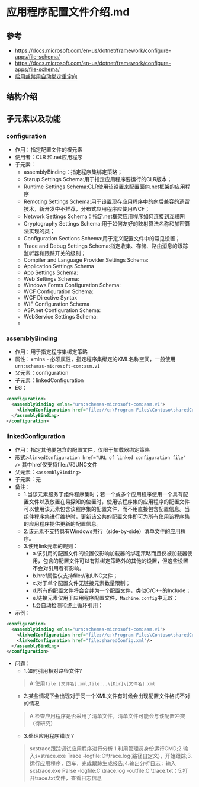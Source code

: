 # 应用程序配置文件介绍.md

## 参考

- https://docs.microsoft.com/en-us/dotnet/framework/configure-apps/file-schema/
- https://docs.microsoft.com/en-us/dotnet/framework/configure-apps/file-schema/
- [启用或禁用自动绑定重定向](https://docs.microsoft.com/zh-cn/dotnet/framework/configure-apps/how-to-enable-and-disable-automatic-binding-redirection)

## 结构介绍

## 子元素以及功能

### configuration

- 作用：指定配置文件的根元素
- 使用者：CLR 和.net应用程序
- 子元素：
  - assemblyBinding：指定程序集绑定策略；
  - Starup Settings Schema:用于指定应用程序要运行的CLR版本；
  - Runtime Settings Schema:CLR使用该设置来配置面向.net框架的应用程序
  - Remoting Settings Schema:用于设置现存应用程序中的向后兼容的遗留技术，新开发中不推荐，分布式应用程序应使用WCF；
  - Network Settings Schema：指定.net框架应用程序如何连接到互联网
  - Cryptography Settings Schema:用于如何友好的映射算法名称和加密算法实现的类；
  - Configuration Sections Schema:用于定义配置文件中的常见设置；
  - Trace and Debug Settings Schema:指定收集、存储、路由消息的跟踪监听器和跟踪开关的级别；
  - Compiler and Language Provider Settings Schema:
  - Application Settings Schema
  - App Settings Schema:
  - Web Settings Schema:
  - Windows Forms Configuration Schema:
  - WCF Configuration Schema:
  - WCF Directive Syntax
  - WIF Configuration Schema
  - ASP.net Configuration Schema:
  - WebService Settings Schema:
  - 

### assemblyBinding

- 作用：用于指定程序集绑定策略
- 属性：xmlns - 必须属性，指定程序集绑定的XML名称空间，一般使用`urn:schemas-microsoft-com:asm.v1`
- 父元素：configuration
- 子元素：linkedConfiguration
- EG：

```XML
<configuration>
  <assemblyBinding xmlns="urn:schemas-microsoft-com:asm.v1">
    <linkedConfiguration href="file://c:\Program Files\Contoso\sharedConfig.xml" />
  </assemblyBinding>
</configuration>
```

### linkedConfiguration

- 作用：指定其他要包含的配置文件，仅限于加载器绑定策略
- 形式:`<linkedConfiguration href="URL of linked configuration file" />` 其中href仅支持file://和UNC文件
- 父元素：`<assemblyBinding>`
- 子元素：无
- 备注：
  - 1.当该元素服务于组件程序集时；若一个或多个应用程序使用一个具有配置文件以及放置在易探知的位置时，使用该程序集的应用程序的配置文件可以使用该元素包含该程序集的配置文件，而不用直接包含配置信息。当组件程序集进行维护时，更新该公共的配置文件即可为所有使用该程序集的应用程序提供更新的配置信息。
  - 2.该元素不支持具有Windows并行（side-by-side）清单文件的应用程序。
  - 3.使用link元素的规则：
    - a.该引用的配置文件的设置仅影响加载器的绑定策略而且仅被加载器使用，包含的配置文件可以有除绑定策略外的其他的设置，但这些设置不会对引用者有影响。
    - b.href属性仅支持file://和UNC文件；
    - c.对于单个配置文件无链接元素数量限制；
    - d.所有的配置文件将会合并为一个配置文件，类似C/C++的Include；
    - e.链接元素仅用于应用程序配置文件，`Machine.config`中无效；
    - f.会自动检测和终止循环引用；
- 示例：

```XML
<configuration>
  <assemblyBinding xmlns="urn:schemas-microsoft-com:asm.v1">
    <linkedConfiguration href="file://c:\Program Files\Contoso\sharedConfig.xml"/>
    <linkedConfiguration href="file:sharedConfig.xml"/>
  </assemblyBinding>
</configuration>
```

- 问题：
  - 1.如何引用相对路径文件?
  > A:使用`file:[文件名].xml`,`file:..\[Dir]\[文件名].xml`
  - 2.某些情况下会出现对于同一个XML文件有时候会出现配置文件格式不对的情况
  > A:检查应用程序是否采用了清单文件，清单文件可能会与该配置冲突（待研究）
  - 3.处理应用程序错误？
  > sxstrace跟踪调试应用程序进行分析
  > 1.利用管理员身份运行CMD;2.输入sxstrace.exe Trace -logfile:C:\trace.log(路径自定义)，开始跟踪;3.运行应用程序，回车，完成跟踪生成报告;4.输出分析日志：输入sxstrace.exe Parse -logfile:C:\trace.log -outfile:C:\trace.txt；5.打开trace.txt文件，查看日志信息
